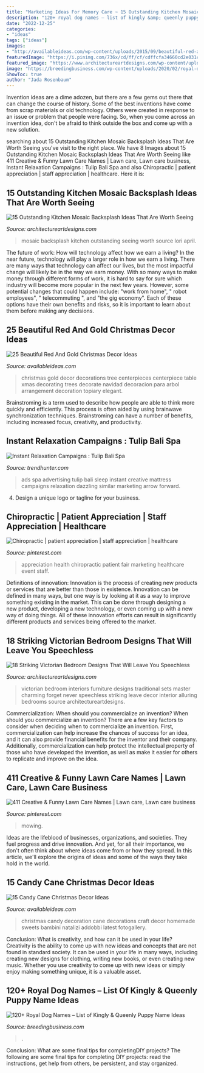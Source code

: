 ```yaml
---
title: "Marketing Ideas For Memory Care ~ 15 Outstanding Kitchen Mosaic Backsplash Ideas That Are Worth Seeing"
description: "120+ royal dog names – list of kingly &amp; queenly puppy name ideas"
date: "2022-12-25"
categories:
- "ideas"
tags: ["ideas"]
images:
- "http://availableideas.com/wp-content/uploads/2015/09/beautiful-red-and-gold-christmas-decorations-10.jpg"
featuredImage: "https://i.pinimg.com/736x/cd/ff/cf/cdffcfa34660cd2e031c5eaabedbbb35.jpg"
featured_image: "https://www.architectureartdesigns.com/wp-content/uploads/2016/06/16-21-630x634.jpg"
image: "https://breedingbusiness.com/wp-content/uploads/2020/02/royal-dog-names.jpg"
ShowToc: true
author: "Jada Rosenbaum"
---
```



Invention ideas are a dime adozen, but there are a few gems out there that can change the course of history. Some of the best inventions have come from scrap materials or old technology. Others were created in response to an issue or problem that people were facing. So, when you come across an invention idea, don't be afraid to think outside the box and come up with a new solution.

	

		
searching about 15 Outstanding Kitchen Mosaic Backsplash Ideas That Are Worth Seeing you've visit to the right place. We have 8 Images about 15 Outstanding Kitchen Mosaic Backsplash Ideas That Are Worth Seeing like 411 Creative &amp; Funny Lawn Care Names | Lawn care, Lawn care business, Instant Relaxation Campaigns : Tulip Bali Spa and also Chiropractic | patient appreciation | staff appreciation | healthcare. Here it is:
		
    
## 15 Outstanding Kitchen Mosaic Backsplash Ideas That Are Worth Seeing

<img loading=lazy src="https://www.architectureartdesigns.com/wp-content/uploads/2017/12/10-14-630x473.jpg" onerror="this.onerror=null;this.src='https://tse1.mm.bing.net/th?id=OIP.HctRHF1AYZ9NnmmyQlq3sQHaFj&amp;pid=15.1';" alt="15 Outstanding Kitchen Mosaic Backsplash Ideas That Are Worth Seeing">

_Source: architectureartdesigns.com_

>mosaic backsplash kitchen outstanding seeing worth source lori april. 

	

The future of work: How will technology affect how we earn a living?
In the near future, technology will play a larger role in how we earn a living. There are many ways that technology can affect our lives, but the most impactful change will likely be in the way we earn money. With so many ways to make money through different forms of work, it is hard to say for sure which industry will become more popular in the next few years. However, some potential changes that could happen include: 
"work from home", " robot employees", " telecommuting ", and "the gig economy". Each of these options have their own benefits and risks, so it is important to learn about them before making any decisions.

    
## 25 Beautiful Red And Gold Christmas Decor Ideas

<img loading=lazy src="http://availableideas.com/wp-content/uploads/2015/09/beautiful-red-and-gold-christmas-decorations-10.jpg" onerror="this.onerror=null;this.src='https://tse1.mm.bing.net/th?id=OIP.cfluOT1pHvMrGjjHSNTL8AHaLG&amp;pid=15.1';" alt="25 Beautiful Red And Gold Christmas Decor Ideas">

_Source: availableideas.com_

>christmas gold decor decorations tree centerpieces centerpiece table xmas decorating trees decorate navidad decoracion para arbol arrangement decoration topiary elegant. 

	

Brainstroming is a term used to describe how people are able to think more quickly and efficiently. This process is often aided by using brainwave synchronization techniques. Brainstroming can have a number of benefits, including increased focus, creativity, and productivity.

    
## Instant Relaxation Campaigns : Tulip Bali Spa

<img loading=lazy src="http://cdn.trendhunterstatic.com/thumbs/tulip-bali-spa.jpeg" onerror="this.onerror=null;this.src='https://tse4.mm.bing.net/th?id=OIP.6QpCSirC4cPQUI4scaC0bwAAAA&amp;pid=15.1';" alt="Instant Relaxation Campaigns : Tulip Bali Spa">

_Source: trendhunter.com_

>ads spa advertising tulip bali sleep instant creative mattress campaigns relaxation dazzling similar marketing arrow forward. 

	

4. Design a unique logo or tagline for your business.

    
## Chiropractic | Patient Appreciation | Staff Appreciation | Healthcare

<img loading=lazy src="https://i.pinimg.com/736x/90/90/cc/9090ccecda8321b70729821355398a60.jpg" onerror="this.onerror=null;this.src='https://tse3.mm.bing.net/th?id=OIP.CDm2DrL6Y4u4oqF-A3sBiwHaJ3&amp;pid=15.1';" alt="Chiropractic | patient appreciation | staff appreciation | healthcare">

_Source: pinterest.com_

>appreciation health chiropractic patient fair marketing healthcare event staff. 

	

Definitions of innovation:
Innovation is the process of creating new products or services that are better than those in existence. Innovation can be defined in many ways, but one way is by looking at it as a way to improve something existing in the market. This can be done through designing a new product, developing a new technology, or even coming up with a new way of doing things. All of these innovation efforts can result in significantly different products and services being offered to the market.

    
## 18 Striking Victorian Bedroom Designs That Will Leave You Speechless

<img loading=lazy src="https://www.architectureartdesigns.com/wp-content/uploads/2016/06/16-21-630x634.jpg" onerror="this.onerror=null;this.src='https://tse1.mm.bing.net/th?id=OIP.rR6QXX-66MoZdfBi2sO1LwHaHd&amp;pid=15.1';" alt="18 Striking Victorian Bedroom Designs That Will Leave You Speechless">

_Source: architectureartdesigns.com_

>victorian bedroom interiors furniture designs traditional sets master charming forget never speechless striking leave decor interior alluring bedrooms source architectureartdesigns. 

	

Commercialization: When should you commercialize an invention?
When should you commercialize an invention? 
There are a few key factors to consider when deciding when to commercialize an invention. First, commercialization can help increase the chances of success for an idea, and it can also provide financial benefits for the inventor and their company. Additionally, commercialization can help protect the intellectual property of those who have developed the invention, as well as make it easier for others to replicate and improve on the idea.

    
## 411 Creative &amp; Funny Lawn Care Names | Lawn Care, Lawn Care Business

<img loading=lazy src="https://i.pinimg.com/736x/cd/ff/cf/cdffcfa34660cd2e031c5eaabedbbb35.jpg" onerror="this.onerror=null;this.src='https://tse2.mm.bing.net/th?id=OIP.ChrmDSW8_OJJb6aJbrlCswHaKe&amp;pid=15.1';" alt="411 Creative &amp; Funny Lawn Care Names | Lawn care, Lawn care business">

_Source: pinterest.com_

>mowing. 

	

Ideas are the lifeblood of businesses, organizations, and societies. They fuel progress and drive innovation. And yet, for all their importance, we don't often think about where ideas come from or how they spread. In this article, we'll explore the origins of ideas and some of the ways they take hold in the world.

    
## 15 Candy Cane Christmas Decor Ideas

<img loading=lazy src="http://availableideas.com/wp-content/uploads/2015/09/Homemade-Christmas-Decorations-with-candy-cane-christmas-sweets.jpg" onerror="this.onerror=null;this.src='https://tse1.mm.bing.net/th?id=OIP.PdvpF7do-rjnnOYIPRJ82AHaLH&amp;pid=15.1';" alt="15 Candy Cane Christmas Decor Ideas">

_Source: availableideas.com_

>christmas candy decoration cane decorations craft decor homemade sweets bambini natalizi addobbi latest fotogallery. 

	

Conclusion: What is creativity, and how can it be used in your life?
Creativity is the ability to come up with new ideas and concepts that are not found in standard society. It can be used in your life in many ways, including creating new designs for clothing, writing new books, or even creating new music. Whether you use creativity to come up with new ideas or simply enjoy making something unique, it is a valuable asset.

    
## 120+ Royal Dog Names – List Of Kingly &amp; Queenly Puppy Name Ideas

<img loading=lazy src="https://breedingbusiness.com/wp-content/uploads/2020/02/royal-dog-names.jpg" onerror="this.onerror=null;this.src='https://tse2.mm.bing.net/th?id=OIP.d6BzzjzOAZk_ctn827HphQHaEX&amp;pid=15.1';" alt="120+ Royal Dog Names – List of Kingly &amp; Queenly Puppy Name Ideas">

_Source: breedingbusiness.com_

>. 

	

Conclusion: What are some final tips for completingDIY projects?
The following are some final tips for completing DIY projects: read the instructions, get help from others, be persistent, and stay organized.


